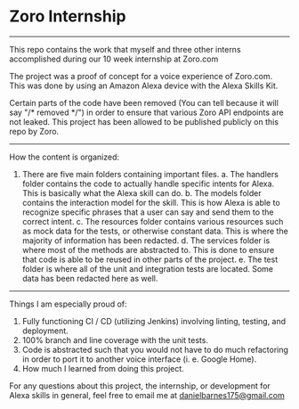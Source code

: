 # Zoro Internship

---

This repo contains the work that myself and three other interns accomplished during our 10 week internship at Zoro.com

The project was a proof of concept for a voice experience of Zoro.com. This was done by using an Amazon Alexa device with the Alexa Skills Kit.

Certain parts of the code have been removed (You can tell because it will say "/* removed \*/") in order to ensure that various Zoro API endpoints are not leaked. This project has been allowed to be published publicly on this repo by Zoro.


---

How the content is organized:
1. There are five main folders containing important files.
  a. The handlers folder contains the code to actually handle specific intents for Alexa. This is basically what the Alexa skill can do.
  b. The models folder contains the interaction model for the skill. This is how Alexa is able to recognize specific phrases that a user can say and send them to the correct intent.
  c. The resources folder contains various resources such as mock data for the tests, or otherwise constant data. This is where the majority of information has been redacted.
  d. The services folder is where most of the methods are abstracted to. This is done to ensure that code is able to be reused in other parts of the project.
  e. The test folder is where all of the unit and integration tests are located. Some data has been redacted here as well.

 ---

 Things I am especially proud of:
1. Fully functioning CI / CD (utilizing Jenkins) involving linting, testing, and deployment.
2. 100% branch and line coverage with the unit tests.
3. Code is abstracted such that you would not have to do much refactoring in order to port it to another voice interface (i. e. Google Home).
4. How much I learned from doing this project.



For any questions about this project, the internship, or development for Alexa skills in general, feel free to email me at danielbarnes175@gmail.com

